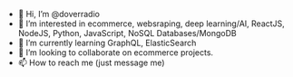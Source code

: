 - 👋 Hi, I’m @doverradio
- 👀 I’m interested in ecommerce, websraping, deep learning/AI, ReactJS, NodeJS, Python, JavaScript, NoSQL Databases/MongoDB
- 🌱 I’m currently learning GraphQL, ElasticSearch
- 💞️ I’m looking to collaborate on ecommerce projects.
- 📫 How to reach me (just message me)

<!---
doverradio/doverradio is a ✨ special ✨ repository because its `README.md` (this file) appears on your GitHub profile.
You can click the Preview link to take a look at your changes.
--->
